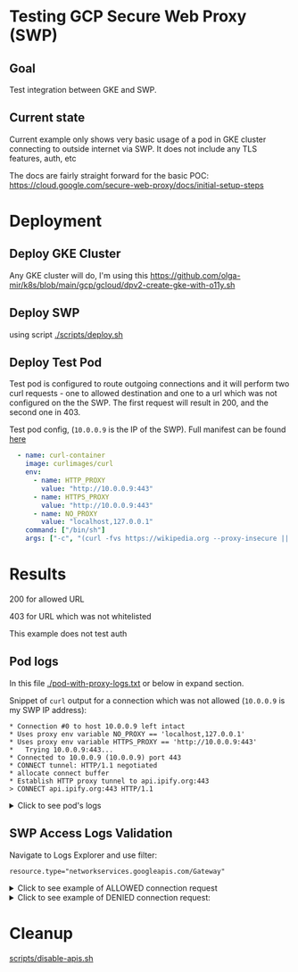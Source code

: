 
# Testing GCP Secure Web Proxy (SWP)

## Goal

Test integration between GKE and SWP.

## Current state

Current example only shows very basic usage of a pod in GKE cluster connecting to outside internet via SWP. It does not include any TLS features, auth, etc

The docs are fairly straight forward for the basic POC: https://cloud.google.com/secure-web-proxy/docs/initial-setup-steps

# Deployment

## Deploy GKE Cluster

Any GKE cluster will do, I'm using this https://github.com/olga-mir/k8s/blob/main/gcp/gcloud/dpv2-create-gke-with-o11y.sh

## Deploy SWP

using script [./scripts/deploy.sh](./scripts/deploy.sh)

## Deploy Test Pod

Test pod is configured to route outgoing connections and it will perform two curl requests - one to allowed destination and one to a url which was not configured on the the SWP. The first request will result in 200, and the second one in 403.

Test pod config, (`10.0.0.9` is the IP of the SWP). Full manifest can be found [here](./pod-test-with-proxy.yaml)
```yaml
  - name: curl-container
    image: curlimages/curl
    env:
      - name: HTTP_PROXY
        value: "http://10.0.0.9:443"
      - name: HTTPS_PROXY
        value: "http://10.0.0.9:443"
      - name: NO_PROXY
        value: "localhost,127.0.0.1"
    command: ["/bin/sh"]
    args: ["-c", "(curl -fvs https://wikipedia.org --proxy-insecure || true) && (curl -fsv https://api.ipify.org || true) && sleep infinity"]
```

# Results

200 for allowed URL

403 for URL which was not whitelisted

This example does not test auth

## Pod logs

In this file [./pod-with-proxy-logs.txt](./pod-with-proxy-logs.txt) or below in expand section.

Snippet of `curl` output for a connection which was not allowed (`10.0.0.9` is my SWP IP address):

```
* Connection #0 to host 10.0.0.9 left intact
* Uses proxy env variable NO_PROXY == 'localhost,127.0.0.1'
* Uses proxy env variable HTTPS_PROXY == 'http://10.0.0.9:443'
*   Trying 10.0.0.9:443...
* Connected to 10.0.0.9 (10.0.0.9) port 443
* CONNECT tunnel: HTTP/1.1 negotiated
* allocate connect buffer
* Establish HTTP proxy tunnel to api.ipify.org:443
> CONNECT api.ipify.org:443 HTTP/1.1
```

<details>
  <summary>Click to see pod's logs</summary>

```bash
* Uses proxy env variable NO_PROXY == 'localhost,127.0.0.1'
* Uses proxy env variable HTTPS_PROXY == 'http://10.0.0.9:443'
*   Trying 10.0.0.9:443...
* Connected to 10.0.0.9 (10.0.0.9) port 443
* CONNECT tunnel: HTTP/1.1 negotiated
* allocate connect buffer
* Establish HTTP proxy tunnel to wikipedia.org:443
> CONNECT wikipedia.org:443 HTTP/1.1
> Host: wikipedia.org:443
> User-Agent: curl/8.7.1
> Proxy-Connection: Keep-Alive
>
< HTTP/1.1 200 OK
< date: Tue, 02 Apr 2024 10:32:38 GMT
<
* CONNECT phase completed
* CONNECT tunnel established, response 200
* ALPN: curl offers h2,http/1.1
} [5 bytes data]
* TLSv1.3 (OUT), TLS handshake, Client hello (1):
} [512 bytes data]
*  CAfile: /cacert.pem
*  CApath: /etc/ssl/certs
{ [5 bytes data]
* TLSv1.3 (IN), TLS handshake, Server hello (2):
{ [122 bytes data]
* TLSv1.3 (IN), TLS handshake, Encrypted Extensions (8):
{ [19 bytes data]
* TLSv1.3 (IN), TLS handshake, Certificate (11):
{ [3196 bytes data]
* TLSv1.3 (IN), TLS handshake, CERT verify (15):
{ [78 bytes data]
* TLSv1.3 (IN), TLS handshake, Finished (20):
{ [52 bytes data]
* TLSv1.3 (OUT), TLS change cipher, Change cipher spec (1):
} [1 bytes data]
* TLSv1.3 (OUT), TLS handshake, Finished (20):
} [52 bytes data]
* SSL connection using TLSv1.3 / TLS_AES_256_GCM_SHA384 / X25519 / id-ecPublicKey
* ALPN: server accepted h2
* Server certificate:
*  subject: C=US; ST=California; L=San Francisco; O=Wikimedia Foundation, Inc.; CN=*.wikipedia.org
*  start date: Oct 18 00:00:00 2023 GMT
*  expire date: Oct 16 23:59:59 2024 GMT
*  subjectAltName: host "wikipedia.org" matched cert's "wikipedia.org"
*  issuer: C=US; O=DigiCert Inc; CN=DigiCert TLS Hybrid ECC SHA384 2020 CA1
*  SSL certificate verify ok.
*   Certificate level 0: Public key type EC/prime256v1 (256/128 Bits/secBits), signed using ecdsa-with-SHA384
*   Certificate level 1: Public key type EC/secp384r1 (384/192 Bits/secBits), signed using sha384WithRSAEncryption
*   Certificate level 2: Public key type RSA (2048/112 Bits/secBits), signed using sha1WithRSAEncryption
} [5 bytes data]
* using HTTP/2
* [HTTP/2] [1] OPENED stream for https://wikipedia.org/
* [HTTP/2] [1] [:method: GET]
* [HTTP/2] [1] [:scheme: https]
* [HTTP/2] [1] [:authority: wikipedia.org]
* [HTTP/2] [1] [:path: /]
* [HTTP/2] [1] [user-agent: curl/8.7.1]
* [HTTP/2] [1] [accept: */*]
} [5 bytes data]
> GET / HTTP/2
> Host: wikipedia.org
> User-Agent: curl/8.7.1
> Accept: */*
>
* Request completely sent off
{ [5 bytes data]
* TLSv1.3 (IN), TLS handshake, Newsession Ticket (4):
{ [249 bytes data]
* TLSv1.3 (IN), TLS handshake, Newsession Ticket (4):
{ [249 bytes data]
* old SSL session ID is stale, removing
{ [5 bytes data]
<!DOCTYPE HTML PUBLIC "-//IETF//DTD HTML 2.0//EN">
<html><head>
<title>301 Moved Permanently</title>
</head><body>
<h1>Moved Permanently</h1>
<p>The document has moved <a href="https://www.wikipedia.org/">here</a>.</p>
</body></html>
< HTTP/2 301
< date: Mon, 01 Apr 2024 20:06:52 GMT
< server: mw-web.codfw.main-6cf7d57b97-qwdss
< location: https://www.wikipedia.org/
< content-length: 234
< content-type: text/html; charset=iso-8859-1
< vary: X-Forwarded-Proto
< age: 51946
< x-cache: cp5018 miss, cp5018 hit/129061
< x-cache-status: hit-front
< server-timing: cache;desc="hit-front", host;desc="cp5018"
< strict-transport-security: max-age=106384710; includeSubDomains; preload
< report-to: { "group": "wm_nel", "max_age": 604800, "endpoints": [{ "url": "https://intake-logging.wikimedia.org/v1/events?stream=w3c.reportingapi.network_error&schema_uri=/w3c/reportingapi/network_error/1.0.0" }] }
< nel: { "report_to": "wm_nel", "max_age": 604800, "failure_fraction": 0.05, "success_fraction": 0.0}
< set-cookie: WMF-Last-Access=02-Apr-2024;Path=/;HttpOnly;secure;Expires=Sat, 04 May 2024 00:00:00 GMT
< set-cookie: WMF-Last-Access-Global=02-Apr-2024;Path=/;Domain=.wikipedia.org;HttpOnly;secure;Expires=Sat, 04 May 2024 00:00:00 GMT
< x-client-ip: 34.40.134.122
< set-cookie: GeoIP=AU:NSW:Sydney:-33.87:151.20:v4; Path=/; secure; Domain=.wikipedia.org
< set-cookie: NetworkProbeLimit=0.001;Path=/;Secure;Max-Age=3600
<
{ [234 bytes data]
* Connection #0 to host 10.0.0.9 left intact
* Uses proxy env variable NO_PROXY == 'localhost,127.0.0.1'
* Uses proxy env variable HTTPS_PROXY == 'http://10.0.0.9:443'
*   Trying 10.0.0.9:443...
* Connected to 10.0.0.9 (10.0.0.9) port 443
* CONNECT tunnel: HTTP/1.1 negotiated
* allocate connect buffer
* Establish HTTP proxy tunnel to api.ipify.org:443
> CONNECT api.ipify.org:443 HTTP/1.1
> Host: api.ipify.org:443
> User-Agent: curl/8.7.1
> Proxy-Connection: Keep-Alive
>
< HTTP/1.1 403 Forbidden
< content-length: 13
< content-type: text/plain
< date: Tue, 02 Apr 2024 10:32:39 GMT
< connection: close
<
* The requested URL returned error: 403
* Closing connection
```

</details>



## SWP Access Logs Validation

Navigate to Logs Explorer and use filter:
```
resource.type="networkservices.googleapis.com/Gateway"
```

<details>
  <summary>Click to see example of ALLOWED connection request</summary>

```json
{
  "insertId": "xat9d0el4cll",
  "jsonPayload": {
    "@type": "type.googleapis.com/google.cloud.loadbalancing.type.LoadBalancerLogEntry",
    "enforcedGatewaySecurityPolicy": {
      "hostname": "wikipedia.org:443",
      "matchedRules": [
        {
          "action": "ALLOWED",
          "name": "projects/<REDACTED_PROJ_NUMBER>/locations/australia-southeast1/gatewaySecurityPolicies/basic-policy/rules/allow-wikipedia-org"
        }
      ]
    }
  },
  "httpRequest": {
    "requestMethod": "CONNECT",
    "requestSize": "916",
    "status": 200,
    "responseSize": "5505",
    "userAgent": "curl/8.7.1",
    "remoteIp": "10.224.1.34:56440",
    "serverIp": "103.102.166.224:443",
    "latency": "0.299312s",
    "protocol": "HTTP/1.1"
  },
  "resource": {
    "type": "networkservices.googleapis.com/Gateway",
    "labels": {
      "network_name": "projects/<REDACTED_PROJ_ID>/global/networks/cluster-vpc",
      "gateway_type": "SECURE_WEB_GATEWAY",
      "location": "australia-southeast1",
      "resource_container": "",
      "gateway_name": "test-swp"
    }
  },
  "timestamp": "2024-04-02T10:29:22.647294Z",
  "severity": "INFO",
  "logName": "projects/<REDACTED_PROJ_ID>/logs/networkservices.googleapis.com%2Fgateway_requests",
  "receiveTimestamp": "2024-04-02T10:29:24.457601984Z"
}
```
</details>


<details>
  <summary>Click to see example of DENIED connection request:</summary>

```json
{
  "insertId": "kjb29yeezhm4",
  "jsonPayload": {
    "@type": "type.googleapis.com/google.cloud.loadbalancing.type.LoadBalancerLogEntry",
    "enforcedGatewaySecurityPolicy": {
      "matchedRules": [
        {
          "name": "default_denied",
          "action": "DENIED"
        }
      ],
      "hostname": "api.ipify.org:443"
    }
  },
  "httpRequest": {
    "requestMethod": "CONNECT",
    "requestSize": "117",
    "status": 403,
    "responseSize": "141",
    "userAgent": "curl/8.7.1",
    "remoteIp": "10.224.1.35:53280",
    "latency": "0.002822s",
    "protocol": "HTTP/1.1"
  },
  "resource": {
    "type": "networkservices.googleapis.com/Gateway",
    "labels": {
      "network_name": "projects/<REDACTED_PROJ_ID>/global/networks/cluster-vpc",
      "location": "australia-southeast1",
      "gateway_type": "SECURE_WEB_GATEWAY",
      "resource_container": "",
      "gateway_name": "test-swp"
    }
  },
  "timestamp": "2024-04-02T10:32:39.285888Z",
  "severity": "WARNING",
  "logName": "projects/<REDACTED_PROJ_ID>/logs/networkservices.googleapis.com%2Fgateway_requests",
  "receiveTimestamp": "2024-04-02T10:32:46.535541039Z"
}
```

</details>

# Cleanup

[scripts/disable-apis.sh](./scripts/disable-apis.sh)

